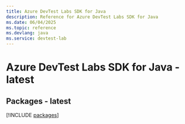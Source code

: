 ```yaml
---
title: Azure DevTest Labs SDK for Java
description: Reference for Azure DevTest Labs SDK for Java
ms.date: 06/04/2025
ms.topic: reference
ms.devlang: java
ms.service: devtest-lab
---
```

# Azure DevTest Labs SDK for Java - latest
## Packages - latest
[!INCLUDE [packages](devtest-labs-index.md)]
